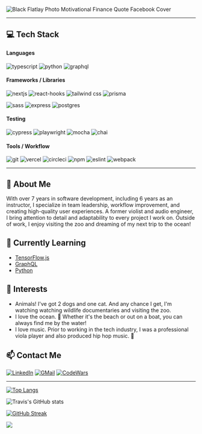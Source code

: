 ![Black Flatlay Photo Motivational Finance Quote Facebook Cover](https://github.com/Kalikoze/Kalikoze/assets/25714149/1d13a014-cf35-412c-b2f9-073ea31f61bf)

---

## 💻 Tech Stack

#### Languages
![typescript]
![python]
![graphql]

#### Frameworks / Libraries
![nextjs]
![react-hooks]
![tailwind css]
![prisma]

![sass]
![express]
![postgres]

#### Testing
![cypress]
![playwright]
![mocha]
![chai]

#### Tools / Workflow
![git]
![vercel]
![circleci]
![npm]
![eslint]
![webpack]

---

## 🔭 About Me
With over 7 years in software development, including 6 years as an instructor, I specialize in team leadership, workflow improvement, and creating high-quality user experiences. A former violist and audio engineer, I bring attention to detail and adaptability to every project I work on. Outside of work, I enjoy visiting the zoo and dreaming of my next trip to the ocean!

## 🌱 Currently Learning
- [TensorFlow.js](https://www.tensorflow.org/js)
- [GraphQL](https://www.apollographql.com/tutorials/certifications/apollo-graph-associate)
- [Python](https://www.python.org/)

## 🤔 Interests
- Animals! I've got 2 dogs and one cat. And any chance I get, I'm watching watching wildlife documentaries and visiting the zoo.
- I love the ocean. 🌊 Whether it's the beach or out on a boat, you can always find me by the water!
- I love music.  Prior to working in the tech industry, I was a professional viola player and also produced hip hop music. 🎻


## 📫 Contact Me
[![LinkedIn][linkedin-shield]][linkedin-url]
[![GMail][gmail-shield]][gmail-url]
[![CodeWars][codewars-shield]][codewars-url]

---

[![Top Langs](https://github-readme-stats.vercel.app/api/top-langs/?username=kalikoze)](https://github.com/anuraghazra/github-readme-stats)

![Travis's GitHub stats](https://github-readme-stats.vercel.app/api?username=kalikoze&show_icons=true&theme=dark)

[![GitHub Streak](https://streak-stats.demolab.com/?user=kalikoze&theme=dark)](https://git.io/streak-stats)

![](https://komarev.com/ghpvc/?username=kalikoze&color=orange&style=for-the-badge)

<!-- MARKDOWN LINKS & IMAGES -->
[react-hooks]: https://img.shields.io/badge/react-%2320232a.svg?style=for-the-badge&logo=react&logoColor=%2361DAFB
[react-router]: https://img.shields.io/badge/React_Router-CA4245?style=for-the-badge&logo=react-router&logoColor=white
[typescript]: https://img.shields.io/badge/typescript-%23007ACC.svg?style=for-the-badge&logo=typescript&logoColor=white
[python]: https://img.shields.io/badge/Python-3776AB?style=for-the-badge&logo=python&logoColor=white
[sass]: https://img.shields.io/badge/Sass-CC6699?style=for-the-badge&logo=sass&logoColor=white
[tailwind css]: https://img.shields.io/badge/Tailwind_CSS-38B2AC?style=for-the-badge&logo=tailwind-css&logoColor=white
[cypress]: https://img.shields.io/badge/-cypress-%23E5E5E5?style=for-the-badge&logo=cypress&logoColor=058a5e
[playwright]: https://img.shields.io/badge/-playwright-%232EAD33?style=for-the-badge&logo=playwright&logoColor=white
[postgres]: https://img.shields.io/badge/PostgreSQL-316192?style=for-the-badge&logo=postgresql&logoColor=white
[mocha]: https://img.shields.io/badge/mocha.js-323330?style=for-the-badge&logo=mocha&logoColor=Brown
[chai]: https://img.shields.io/badge/chai.js-323330?style=for-the-badge&logo=chai&logoColor=red
[eslint]: https://img.shields.io/badge/eslint-3A33D1?style=for-the-badge&logo=eslint&logoColor=white
[prisma]: https://img.shields.io/badge/Prisma-3982CE?style=for-the-badge&logo=Prisma&logoColor=white
[express]: https://img.shields.io/badge/Express.js-404D59?style=for-the-badge
[git]: https://img.shields.io/badge/GIT-E44C30?style=for-the-badge&logo=git&logoColor=white
[circleci]: https://img.shields.io/badge/circle%20ci-%23161616.svg?style=for-the-badge&logo=circleci&logoColor=white
[vercel]: https://img.shields.io/badge/vercel-%23000000.svg?style=for-the-badge&logo=vercel&logoColor=white
[nextjs]: https://img.shields.io/badge/next%20js-000000?style=for-the-badge&logo=nextdotjs&logoColor=white
[npm]: https://img.shields.io/badge/npm-CB3837?style=for-the-badge&logo=npm&logoColor=white
[webpack]: https://img.shields.io/badge/Webpack-8DD6F9?style=for-the-badge&logo=Webpack&logoColor=white
[graphql]: https://img.shields.io/badge/GraphQl-E10098?style=for-the-badge&logo=graphql&logoColor=white
[slack]: https://img.shields.io/badge/Slack-4A154B?style=for-the-badge&logo=slack&logoColor=white




[gmail-shield]: https://img.shields.io/badge/Gmail-D14836?style=for-the-badge&logo=gmail&logoColor=white
[gmail-url]: mailto:kalikoze@gmail.com
[linkedin-shield]: https://img.shields.io/badge/LinkedIn-0077B5?style=for-the-badge&logo=linkedin&logoColor=white
[linkedin-url]: https://www.linkedin.com/in/travisrollins/
[codewars-shield]: https://img.shields.io/badge/Codewars-B1361E?style=for-the-badge&logo=Codewars&logoColor=white
[codewars-url]: https://www.codewars.com/users/Kalikoze

